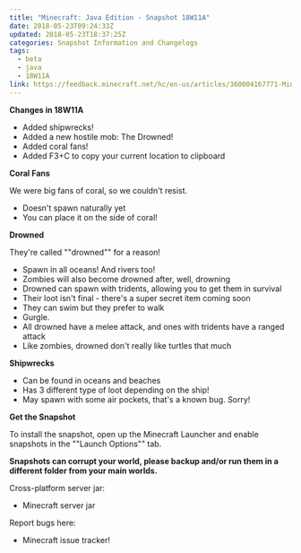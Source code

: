```yaml
---
title: "Minecraft: Java Edition - Snapshot 18W11A"
date: 2018-05-23T09:24:33Z
updated: 2018-05-23T18:37:25Z
categories: Snapshot Information and Changelogs
tags:
  - beta
  - java
  - 18W11A
link: https://feedback.minecraft.net/hc/en-us/articles/360004167771-Minecraft-Java-Edition-Snapshot-18W11A
---
```


**Changes in 18W11A**

- Added shipwrecks!
- Added a new hostile mob: The Drowned!
- Added coral fans!
- Added F3+C to copy your current location to clipboard

  
**Coral Fans**  
  
We were big fans of coral, so we couldn't resist.

- Doesn't spawn naturally yet
- You can place it on the side of coral!

  
**Drowned**  
  
They're called ""drowned"" for a reason!

- Spawn in all oceans! And rivers too!
- Zombies will also become drowned after, well, drowning
- Drowned can spawn with tridents, allowing you to get them in survival
- Their loot isn't final - there's a super secret item coming soon
- They can swim but they prefer to walk
- Gurgle.
- All drowned have a melee attack, and ones with tridents have a ranged attack
- Like zombies, drowned don't really like turtles that much

  
**Shipwrecks**

- Can be found in oceans and beaches
- Has 3 different type of loot depending on the ship!
- May spawn with some air pockets, that's a known bug. Sorry!

  
**Get the Snapshot**  
  
To install the snapshot, open up the Minecraft Launcher and enable snapshots in the ""Launch Options"" tab.  
  
**Snapshots can corrupt your world, please backup and/or run them in a different folder from your main worlds.**  
  
Cross-platform server jar:

- Minecraft server jar

Report bugs here:

- Minecraft issue tracker!

<div>

 

</div>
